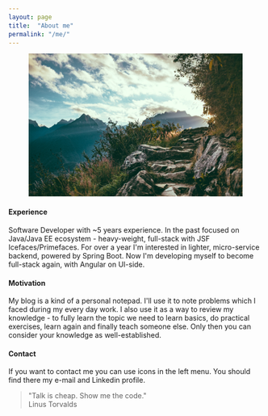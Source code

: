 ```yaml
---
layout: page
title:  "About me"
permalink: "/me/"
---
```


<figure>
    <img src="/images/aboutme.jpg" />
</figure>

#### Experience
Software Developer with ~5 years experience. In the past focused on Java/Java EE ecosystem - heavy-weight, full-stack with JSF Icefaces/Primefaces.
For over a year I'm interested in lighter, micro-service backend, powered by Spring Boot. Now I'm developing myself to become full-stack again, with Angular on UI-side.
#### Motivation
My blog is a kind of a personal notepad. I'll use it to note problems which I faced during my every day work. I also use it as a way to review my knowledge - to fully learn the topic we need to learn basics, do practical exercises, learn again and finally teach someone else. Only then you can consider your knowledge as well-established.
#### Contact
If you want to contact me you can use icons in the left menu. You should find there my e-mail and Linkedin profile.


> "Talk is cheap. Show me the code." <br />
> Linus Torvalds